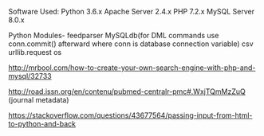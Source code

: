 Software Used:
Python 3.6.x
Apache Server 2.4.x 
PHP 7.2.x
MySQL Server 8.0.x

Python Modules-
feedparser
MySQLdb(for DML commands use conn.commit() afterward where conn is database connection variable)
csv
urllib.request
os


http://mrbool.com/how-to-create-your-own-search-engine-with-php-and-mysql/32733

http://road.issn.org/en/contenu/pubmed-centralr-pmc#.WxjTQmMzZuQ (journal metadata)

https://stackoverflow.com/questions/43677564/passing-input-from-html-to-python-and-back
